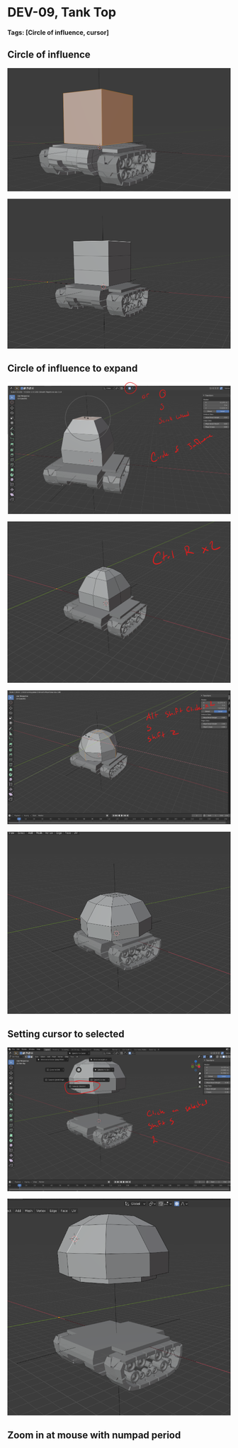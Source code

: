 # DEV-09, Tank Top
#### Tags: [Circle of influence, cursor]

## Circle of influence

![](../images/DEV-09/DEV-09-A.png)

![](../images/DEV-09/DEV-09-A2.png)



## Circle of influence to expand

![](../images/DEV-09/DEV-09-B.png)

![](../images/DEV-09/DEV-09-B2.png)

![](../images/DEV-09/DEV-09-B3.png)

![](../images/DEV-09/DEV-09-B4.png)


## Setting cursor to selected

![](../images/DEV-09/DEV-09-C.png)

![](../images/DEV-09/DEV-09-C2.png)


## Zoom in at mouse with numpad period